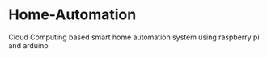# Home-Automation
Cloud Computing based smart home automation system using raspberry pi and arduino
